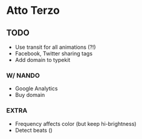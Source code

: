 # Atto Terzo

## TODO

<!-- - Logo, typeface
- Info
- Title, description
- When clicking on the info button, animation don't start -->
<!-- - Style Loading text -->
<!-- - Style beware text  -->
<!-- - Fix flashing area (make it a fixed container) - html always same size of screen -->
<!-- - Text appears after the mask when pausing
- Text disappears before the mask at the beginning   -->

- Use transit for all animations (?!)
- Facebook, Twitter sharing tags
- Add domain to typekit

### W/ NANDO
- Google Analytics
- Buy domain

### EXTRA
- Frequency affects color (but keep hi-brightness)
- Detect beats ()

